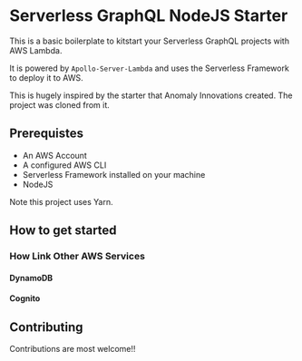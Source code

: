 # Serverless GraphQL NodeJS Starter

This is a basic boilerplate to kitstart your Serverless GraphQL projects with AWS Lambda. 

It is powered by `Apollo-Server-Lambda` and uses the Serverless Framework to deploy it to AWS.

This is hugely inspired by the starter that Anomaly Innovations created. The project was cloned from it. 

## Prerequistes 

* An AWS Account
* A configured AWS CLI
* Serverless Framework installed on your machine
* NodeJS

Note this project uses Yarn. 

## How to get started

### How Link Other AWS Services

#### DynamoDB
#### Cognito


## Contributing

Contributions are most welcome!!